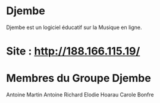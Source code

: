 # Djembe

Djembe est un logiciel éducatif 
sur la Musique en ligne.

# Site : http://188.166.115.19/

# Membres du Groupe Djembe

Antoine Martin
Antoine Richard
Elodie Hoarau
Carole Bonfre

